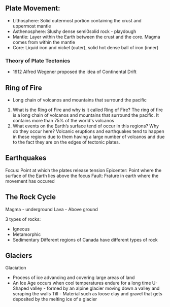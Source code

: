 ## Plate Movement:
- Lithosphere: Solid outermost portion containing the crust and uppermost mantle
- Asthenosphere: Slushy dense semi0solid rock -  playdough
- Mantle: Layer within the Earth between the crust and the core. Magma comes from within the mantle
- Core: Liquid iron and nickel (outer), solid hot dense ball of iron (inner)

### Theory of Plate Tectonics
- 1912 Alfred Wegener proposed the idea of Continental Drift


## Ring of Fire
 - Long chain of volcanos and mountains that surround the pacific
 
1. What is the Ring of Fire and why is it called Ring of Fire?
		The ring of fire is a long chain of volcanos and mountains that surround the pacific. It contains more than 75% of the world's volcanos
1. What events on the Earth’s surface tend of occur in this regions? Why do they occur here?
		Volcanic eruptions and earthquakes tend to happen in these regions due to them having a large number of volcanos and due to the fact they are on the edges of tectonic plates.

## Earthquakes
Focus: Point at which the plates release tension
Epicenter: Point where the surface of the Earth lies above the focus
		Fault: Frature in earth where the movement has occured

## The Rock Cycle
Magma - underground
Lava - Above ground

3 types of rocks:
- Igneous
- Metamorphic
- Sedimentary
Different regions of Canada have different types of rock

## Glaciers
Glaciation
- Process of ice advancing and covering large areas of land
- An Ice Age occurs when cool temperatures endure for a long time
U-Shaped valley - formed by an alpine glacier moving down a valley and scraping the walls
Till - Material such as loose clay and gravel that gets deposited by the melting ice of a glacier